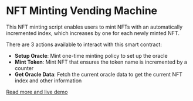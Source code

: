 # NFT Minting Vending Machine

This NFT minting script enables users to mint NFTs with an automatically incremented index, which increases by one for each newly minted NFT.

There are 3 actions available to interact with this smart contract:

- **Setup Oracle**: Mint one-time minting policy to set up the oracle
- **Mint Token**: Mint NFT that ensures the token name is incremented by a counter
- **Get Oracle Data**: Fetch the current oracle data to get the current NFT index and other information

[Read more and live demo](https://meshjs.dev/smart-contracts/plutus-nft)